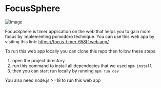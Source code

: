 # FocusSphere

![image](https://github.com/user-attachments/assets/4d1cdd87-d80e-4ea9-a529-2453337d839e)

FocusSphere is timer application on the web that helps you to gain more focus by implementing pomodoro technique.
You can use this web app by visiting this link: https://focus-timer-658ff.web.app/

To run this web app locally you can clone this repo then follow these steps:
1. open the project directory
2. run this command to install all dependecies that we used ```npm install```
3. then you can start run locally by running ```npm run dev```

You also need node.js >=18 to run this web app
